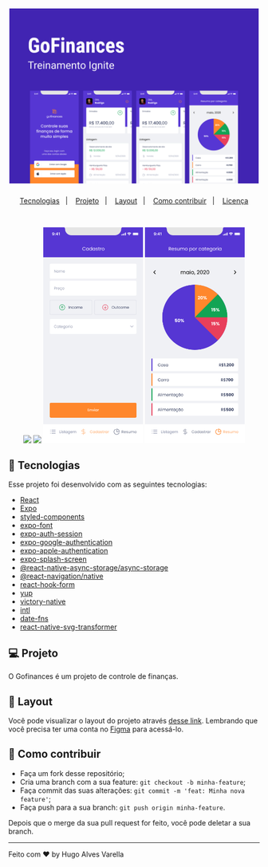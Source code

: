 <h1 align="center">
    <img alt="Ecoleta" title="Ecoleta" src="./gofinances/src/assets/Capa.png" width="500px" />
</h1>

<p align="center">
  <a href="#rocket-tecnologias">Tecnologias</a>&nbsp;&nbsp;&nbsp;|&nbsp;&nbsp;&nbsp;
  <a href="#-projeto">Projeto</a>&nbsp;&nbsp;&nbsp;|&nbsp;&nbsp;&nbsp;
  <a href="#-layout">Layout</a>&nbsp;&nbsp;&nbsp;|&nbsp;&nbsp;&nbsp;
  <a href="#-como-contribuir">Como contribuir</a>&nbsp;&nbsp;&nbsp;|&nbsp;&nbsp;&nbsp;
  <a href="#memo-licença">Licença</a>
</p>

<br>

<p align="center">
  <img  src="./gofinances/src/assets/Início-1.png" width="200px">
  <img  src="./gofinances/src/assets/Início.png" width="200px">
  <img  src="./gofinances/src/assets/Cadastro.png" width="200px">
  <img  src="./gofinances/src/assets/Resumo.png" width="200px"> 
</p>

## 🚀 Tecnologias

Esse projeto foi desenvolvido com as seguintes tecnologias:

- [React](https://reactjs.org)
- [Expo](https://expo.io/)
- [styled-components](https://styled-components.com/)
- [expo-font](https://docs.expo.dev/guides/using-custom-fonts/)
- [expo-auth-session](https://docs.expo.dev/versions/latest/sdk/auth-session/)
- [expo-google-authentication](https://docs.expo.dev/guides/authentication/)
- [expo-apple-authentication](https://docs.expo.dev/guides/authentication/)
- [expo-splash-screen](https://docs.expo.dev/guides/splash-screens/)
- [@react-native-async-storage/async-storage](https://reactnative.dev/docs/asyncstorage)
- [@react-navigation/native](https://reactnavigation.org/)
- [react-hook-form](https://react-hook-form.com/)
- [yup](https://www.npmjs.com/package/yup)
- [victory-native](https://formidable.com/open-source/victory/docs/native/)
- [intl](https://www.npmjs.com/package/react-native-intl)
- [date-fns](https://date-fns.org/docs)
- [react-native-svg-transformer](https://github.com/kristerkari/react-native-svg-transformer)

## 💻 Projeto

O Gofinances é um projeto de controle de finanças.

## 🔖 Layout

Você pode visualizar o layout do projeto através [desse link](https://www.figma.com/file/b4DKXrZh0QqSDE9zZi9Fer/Ignite-React-Native-Ch-02-GoFinances?node-id=0%3A1). Lembrando que você  precisa ter uma conta no [Figma](http://figma.com/) para acessá-lo.

## 🤔 Como contribuir

- Faça um fork desse repositório;
- Cria uma branch com a sua feature: `git checkout -b minha-feature`;
- Faça commit das suas alterações: `git commit -m 'feat: Minha nova feature'`;
- Faça push para a sua branch: `git push origin minha-feature`.

Depois que o merge da sua pull request for feito, você pode deletar a sua branch.

--- 
Feito com ♥ by Hugo Alves Varella
